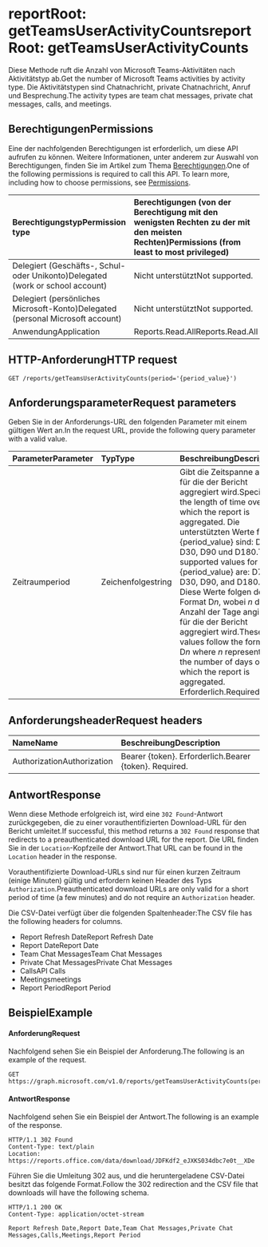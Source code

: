 # <a name="reportroot-getteamsuseractivitycounts"></a><span data-ttu-id="334fc-101">reportRoot: getTeamsUserActivityCounts</span><span class="sxs-lookup"><span data-stu-id="334fc-101">reportRoot: getTeamsUserActivityCounts</span></span>

<span data-ttu-id="334fc-102">Diese Methode ruft die Anzahl von Microsoft Teams-Aktivitäten nach Aktivitätstyp ab.</span><span class="sxs-lookup"><span data-stu-id="334fc-102">Get the number of Microsoft Teams activities by activity type.</span></span> <span data-ttu-id="334fc-103">Die Aktivitätstypen sind Chatnachricht, private Chatnachricht, Anruf und Besprechung.</span><span class="sxs-lookup"><span data-stu-id="334fc-103">The activity types are team chat messages, private chat messages, calls, and meetings.</span></span>

## <a name="permissions"></a><span data-ttu-id="334fc-104">Berechtigungen</span><span class="sxs-lookup"><span data-stu-id="334fc-104">Permissions</span></span>

<span data-ttu-id="334fc-p102">Eine der nachfolgenden Berechtigungen ist erforderlich, um diese API aufrufen zu können. Weitere Informationen, unter anderem zur Auswahl von Berechtigungen, finden Sie im Artikel zum Thema [Berechtigungen](../../../concepts/permissions_reference.md).</span><span class="sxs-lookup"><span data-stu-id="334fc-p102">One of the following permissions is required to call this API. To learn more, including how to choose permissions, see [Permissions](../../../concepts/permissions_reference.md).</span></span>

| <span data-ttu-id="334fc-107">Berechtigungstyp</span><span class="sxs-lookup"><span data-stu-id="334fc-107">Permission type</span></span>                        | <span data-ttu-id="334fc-108">Berechtigungen (von der Berechtigung mit den wenigsten Rechten zu der mit den meisten Rechten)</span><span class="sxs-lookup"><span data-stu-id="334fc-108">Permissions (from least to most privileged)</span></span> |
| :------------------------------------- | :--------------------------------------- |
| <span data-ttu-id="334fc-109">Delegiert (Geschäfts-, Schul- oder Unikonto)</span><span class="sxs-lookup"><span data-stu-id="334fc-109">Delegated (work or school account)</span></span>     | <span data-ttu-id="334fc-110">Nicht unterstützt</span><span class="sxs-lookup"><span data-stu-id="334fc-110">Not supported.</span></span>                           |
| <span data-ttu-id="334fc-111">Delegiert (persönliches Microsoft-Konto)</span><span class="sxs-lookup"><span data-stu-id="334fc-111">Delegated (personal Microsoft account)</span></span> | <span data-ttu-id="334fc-112">Nicht unterstützt</span><span class="sxs-lookup"><span data-stu-id="334fc-112">Not supported.</span></span>                           |
| <span data-ttu-id="334fc-113">Anwendung</span><span class="sxs-lookup"><span data-stu-id="334fc-113">Application</span></span>                            | <span data-ttu-id="334fc-114">Reports.Read.All</span><span class="sxs-lookup"><span data-stu-id="334fc-114">Reports.Read.All</span></span>                         |

## <a name="http-request"></a><span data-ttu-id="334fc-115">HTTP-Anforderung</span><span class="sxs-lookup"><span data-stu-id="334fc-115">HTTP request</span></span>

<!-- { "blockType": "ignored" } -->

```http
GET /reports/getTeamsUserActivityCounts(period='{period_value}')
```

## <a name="request-parameters"></a><span data-ttu-id="334fc-116">Anforderungsparameter</span><span class="sxs-lookup"><span data-stu-id="334fc-116">Request parameters</span></span>

<span data-ttu-id="334fc-117">Geben Sie in der Anforderungs-URL den folgenden Parameter mit einem gültigen Wert an.</span><span class="sxs-lookup"><span data-stu-id="334fc-117">In the request URL, provide the following query parameter with a valid value.</span></span>

| <span data-ttu-id="334fc-118">Parameter</span><span class="sxs-lookup"><span data-stu-id="334fc-118">Parameter</span></span> | <span data-ttu-id="334fc-119">Typ</span><span class="sxs-lookup"><span data-stu-id="334fc-119">Type</span></span>   | <span data-ttu-id="334fc-120">Beschreibung</span><span class="sxs-lookup"><span data-stu-id="334fc-120">Description</span></span>                              |
| :-------- | :----- | :--------------------------------------- |
| <span data-ttu-id="334fc-121">Zeitraum</span><span class="sxs-lookup"><span data-stu-id="334fc-121">period</span></span>    | <span data-ttu-id="334fc-122">Zeichenfolge</span><span class="sxs-lookup"><span data-stu-id="334fc-122">string</span></span> | <span data-ttu-id="334fc-123">Gibt die Zeitspanne an, für die der Bericht aggregiert wird.</span><span class="sxs-lookup"><span data-stu-id="334fc-123">Specifies the length of time over which the report is aggregated.</span></span> <span data-ttu-id="334fc-124">Die unterstützten Werte für {period_value} sind: D7, D30, D90 und D180.</span><span class="sxs-lookup"><span data-stu-id="334fc-124">The supported values for {period_value} are: D7, D30, D90, and D180.</span></span> <span data-ttu-id="334fc-125">Diese Werte folgen dem Format D*n*, wobei *n* die Anzahl der Tage angibt, für die der Bericht aggregiert wird.</span><span class="sxs-lookup"><span data-stu-id="334fc-125">These values follow the format D*n* where *n* represents the number of days over which the report is aggregated.</span></span> <span data-ttu-id="334fc-126">Erforderlich.</span><span class="sxs-lookup"><span data-stu-id="334fc-126">Required.</span></span> |

## <a name="request-headers"></a><span data-ttu-id="334fc-127">Anforderungsheader</span><span class="sxs-lookup"><span data-stu-id="334fc-127">Request headers</span></span>

| <span data-ttu-id="334fc-128">Name</span><span class="sxs-lookup"><span data-stu-id="334fc-128">Name</span></span>          | <span data-ttu-id="334fc-129">Beschreibung</span><span class="sxs-lookup"><span data-stu-id="334fc-129">Description</span></span>               |
| :------------ | :------------------------ |
| <span data-ttu-id="334fc-130">Authorization</span><span class="sxs-lookup"><span data-stu-id="334fc-130">Authorization</span></span> | <span data-ttu-id="334fc-p104">Bearer {token}. Erforderlich.</span><span class="sxs-lookup"><span data-stu-id="334fc-p104">Bearer {token}. Required.</span></span> |

## <a name="response"></a><span data-ttu-id="334fc-133">Antwort</span><span class="sxs-lookup"><span data-stu-id="334fc-133">Response</span></span>

<span data-ttu-id="334fc-134">Wenn diese Methode erfolgreich ist, wird eine `302 Found`-Antwort zurückgegeben, die zu einer vorauthentifizierten Download-URL für den Bericht umleitet.</span><span class="sxs-lookup"><span data-stu-id="334fc-134">If successful, this method returns a `302 Found` response that redirects to a preauthenticated download URL for the report.</span></span> <span data-ttu-id="334fc-135">Die URL finden Sie in der `Location`-Kopfzeile der Antwort.</span><span class="sxs-lookup"><span data-stu-id="334fc-135">That URL can be found in the `Location` header in the response.</span></span>

<span data-ttu-id="334fc-136">Vorauthentifizierte Download-URLs sind nur für einen kurzen Zeitraum (einige Minuten) gültig und erfordern keinen Header des Typs `Authorization`.</span><span class="sxs-lookup"><span data-stu-id="334fc-136">Preauthenticated download URLs are only valid for a short period of time (a few minutes) and do not require an `Authorization` header.</span></span>

<span data-ttu-id="334fc-137">Die CSV-Datei verfügt über die folgenden Spaltenheader:</span><span class="sxs-lookup"><span data-stu-id="334fc-137">The CSV file has the following headers for columns.</span></span>

- <span data-ttu-id="334fc-138">Report Refresh Date</span><span class="sxs-lookup"><span data-stu-id="334fc-138">Report Refresh Date</span></span>
- <span data-ttu-id="334fc-139">Report Date</span><span class="sxs-lookup"><span data-stu-id="334fc-139">Report Date</span></span>
- <span data-ttu-id="334fc-140">Team Chat Messages</span><span class="sxs-lookup"><span data-stu-id="334fc-140">Team Chat Messages</span></span>
- <span data-ttu-id="334fc-141">Private Chat Messages</span><span class="sxs-lookup"><span data-stu-id="334fc-141">Private Chat Messages</span></span>
- <span data-ttu-id="334fc-142">Calls</span><span class="sxs-lookup"><span data-stu-id="334fc-142">API Calls</span></span>
- <span data-ttu-id="334fc-143">Meetings</span><span class="sxs-lookup"><span data-stu-id="334fc-143">meetings</span></span>
- <span data-ttu-id="334fc-144">Report Period</span><span class="sxs-lookup"><span data-stu-id="334fc-144">Report Period</span></span>

## <a name="example"></a><span data-ttu-id="334fc-145">Beispiel</span><span class="sxs-lookup"><span data-stu-id="334fc-145">Example</span></span>

#### <a name="request"></a><span data-ttu-id="334fc-146">Anforderung</span><span class="sxs-lookup"><span data-stu-id="334fc-146">Request</span></span>

<span data-ttu-id="334fc-147">Nachfolgend sehen Sie ein Beispiel der Anforderung.</span><span class="sxs-lookup"><span data-stu-id="334fc-147">The following is an example of the request.</span></span>

<!-- {
  "blockType": "request",
  "name": "reportroot_getteamsuseractivitycounts"
}-->

```http
GET https://graph.microsoft.com/v1.0/reports/getTeamsUserActivityCounts(period='D7')
```

#### <a name="response"></a><span data-ttu-id="334fc-148">Antwort</span><span class="sxs-lookup"><span data-stu-id="334fc-148">Response</span></span>

<span data-ttu-id="334fc-149">Nachfolgend sehen Sie ein Beispiel der Antwort.</span><span class="sxs-lookup"><span data-stu-id="334fc-149">The following is an example of the response.</span></span>

<!-- { "blockType": "ignored" } --> 

```http
HTTP/1.1 302 Found
Content-Type: text/plain
Location: https://reports.office.com/data/download/JDFKdf2_eJXKS034dbc7e0t__XDe
```
<span data-ttu-id="334fc-150">Führen Sie die Umleitung 302 aus, und die heruntergeladene CSV-Datei besitzt das folgende Format.</span><span class="sxs-lookup"><span data-stu-id="334fc-150">Follow the 302 redirection and the CSV file that downloads will have the following schema.</span></span>

<!-- {
  "blockType": "response",
  "truncated": true,
  "@odata.type": "stream"
} -->

```http
HTTP/1.1 200 OK
Content-Type: application/octet-stream

Report Refresh Date,Report Date,Team Chat Messages,Private Chat Messages,Calls,Meetings,Report Period
```
